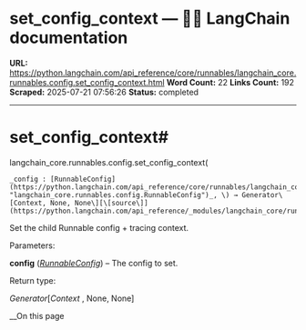 # set_config_context — 🦜🔗 LangChain  documentation

**URL:** https://python.langchain.com/api_reference/core/runnables/langchain_core.runnables.config.set_config_context.html
**Word Count:** 22
**Links Count:** 192
**Scraped:** 2025-07-21 07:56:26
**Status:** completed

---

# set\_config\_context\#

langchain\_core.runnables.config.set\_config\_context\(

    _config : [RunnableConfig](https://python.langchain.com/api_reference/core/runnables/langchain_core.runnables.config.RunnableConfig.html#langchain_core.runnables.config.RunnableConfig "langchain_core.runnables.config.RunnableConfig")_, \) → Generator\[Context, None, None\][\[source\]](https://python.langchain.com/api_reference/_modules/langchain_core/runnables/config.html#set_config_context)\#     

Set the child Runnable config + tracing context.

Parameters:     

**config** \([_RunnableConfig_](https://python.langchain.com/api_reference/core/runnables/langchain_core.runnables.config.RunnableConfig.html#langchain_core.runnables.config.RunnableConfig "langchain_core.runnables.config.RunnableConfig")\) – The config to set.

Return type:     

_Generator_\[_Context_ , None, None\]

__On this page